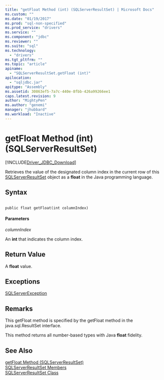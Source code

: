 ```yaml
---
title: "getFloat Method (int) (SQLServerResultSet) | Microsoft Docs"
ms.custom: ""
ms.date: "01/19/2017"
ms.prod: "sql-non-specified"
ms.prod_service: "drivers"
ms.service: ""
ms.component: "jdbc"
ms.reviewer: ""
ms.suite: "sql"
ms.technology: 
  - "drivers"
ms.tgt_pltfrm: ""
ms.topic: "article"
apiname: 
  - "SQLServerResultSet.getFloat (int)"
apilocation: 
  - "sqljdbc.jar"
apitype: "Assembly"
ms.assetid: 30863ef5-7a7c-440e-8fbb-426a99266ee1
caps.latest.revision: 9
author: "MightyPen"
ms.author: "genemi"
manager: "jhubbard"
ms.workload: "Inactive"
---
```

# getFloat Method (int) (SQLServerResultSet)
[!INCLUDE[Driver_JDBC_Download](../../../includes/driver_jdbc_download.md)]

  Retrieves the value of the designated column index in the current row of this [SQLServerResultSet](../../../connect/jdbc/reference/sqlserverresultset-class.md) object as a **float** in the Java programming language.  
  
## Syntax  
  
```  
  
public float getFloat(int columnIndex)  
```  
  
#### Parameters  
 *columnIndex*  
  
 An **int** that indicates the column index.  
  
## Return Value  
 A **float** value.  
  
## Exceptions  
 [SQLServerException](../../../connect/jdbc/reference/sqlserverexception-class.md)  
  
## Remarks  
 This getFloat method is specified by the getFloat method in the java.sql.ResultSet interface.  
  
 This method returns all number-based types with Java **float** fidelity.  
  
## See Also  
 [getFloat Method &#40;SQLServerResultSet&#41;](../../../connect/jdbc/reference/getfloat-method-sqlserverresultset.md)   
 [SQLServerResultSet Members](../../../connect/jdbc/reference/sqlserverresultset-members.md)   
 [SQLServerResultSet Class](../../../connect/jdbc/reference/sqlserverresultset-class.md)  
  
  
